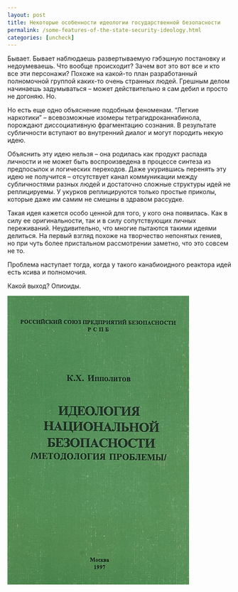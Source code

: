 ```yaml
---
layout: post
title: Некоторые особенности идеологии государственной безопасности
permalink: /some-features-of-the-state-security-ideology.html
categories: [uncheck]
---
```


Бывает. Бывает наблюдаешь развертываемую гэбэшную постановку и недоумеваешь. Что вообще происходит? Зачем вот это вот все и кто все эти персонажи? Похоже на какой-то план разработанный полномочной группой каких-то очень странных людей. Грешным делом начинаешь задумываться – может действительно я сам дебил и просто не догоняю. Но.

Но есть еще одно объяснение подобным феноменам. “Легкие наркотики” – всевозможные изомеры тетрагидроканнабинола, порождают диссоциативную фрагментацию сознания. В результате субличности вступают во внутренний диалог и могут породить некую идею.

Объяснить эту идею нельзя – она родилась как продукт распада личности и не может быть воспроизведена в процессе синтеза из предпосылок и логических переходов. Даже укурившись перенять эту идею не получится – отсутствует канал коммуникации между субличностями разных людей и достаточно сложные структуры идей не реплицируемы. У укурков реплицируются только простые приколы, которые даже им самим не смешны в здравом рассудке.

Такая идея кажется особо ценной для того, у кого она появилась. Как в силу ее оригинальности, так и в силу сопутствующих личных переживаний. Неудивительно, что многие пытаются такими идеями делиться. На первый взгляд похоже на творчество непонятых гениев, но при чуть более пристальном рассмотрении заметно, что это совсем не то. 

Проблема наступает тогда, когда у такого канабиоидного реактора идей есть ксива и полномочия.

Какой выход? Опиоиды.

![идеологии государственной безопасности](/images/2020/01/id-nat-bez.jpg)

